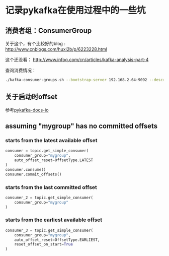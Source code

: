 # 记录pykafka在使用过程中的一些坑

## 消费者组：ConsumerGroup

关于这个，有个比较好的blog : http://www.cnblogs.com/huxi2b/p/6223228.html

这个还没看： http://www.infoq.com/cn/articles/kafka-analysis-part-4

查询消费情况：

```bash
./kafka-consumer-groups.sh --bootstrap-server 192.168.2.64:9092 --describe --group jwgroup
```

## 关于启动时offset	


 参考[pykafka-docs-io](http://pykafka.readthedocs.io/en/latest/usage.html?highlight=offset)

## assuming "mygroup" has no committed offsets

### starts from the latest available offset

```python
consumer = topic.get_simple_consumer(
    consumer_group="mygroup",
    auto_offset_reset=OffsetType.LATEST
)
consumer.consume()
consumer.commit_offsets()
```

### starts from the last committed offset

```python
consumer_2 = topic.get_simple_consumer(
    consumer_group="mygroup"
)
```

### starts from the earliest available offset

```python
consumer_3 = topic.get_simple_consumer(
    consumer_group="mygroup",
    auto_offset_reset=OffsetType.EARLIEST,
    reset_offset_on_start=True
)
```

